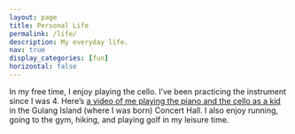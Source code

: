 ```yaml
---
layout: page
title: Personal Life
permalink: /life/
description: My everyday life.
nav: true
display_categories: [fun]
horizontal: false
---
```


In my free time, I enjoy playing the cello. I’ve been practicing the instrument since I was 4. Here’s <a href="https://drive.google.com/file/d/1iA3EwA0bHidetTPADMUr2JPxOc6WRIFJ/view?usp=sharing/">a video of me playing the piano and the cello as a kid</a> in the Gulang Island (where I was born) Concert Hall. I also enjoy running, going to the gym, hiking, and playing golf in my leisure time.
